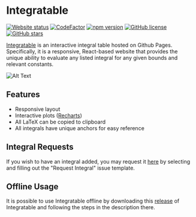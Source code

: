<h1>Integratable</h1>

[![Website status](https://img.shields.io/website?down_color=red&down_message=down&up_color=green&up_message=up&url=https%3A%2F%2Fjkguiang.github.io%2Fintegratable)](https://jkguiang.github.io/integratable)
[![CodeFactor](https://www.codefactor.io/repository/github/jkguiang/integratable/badge)](https://www.codefactor.io/repository/github/jkguiang/integratable)
[![npm version](https://img.shields.io/badge/npm-v6.9.0-blue.svg)](https://www.npmjs.com/)
[![GitHub license](https://img.shields.io/github/license/jkguiang/integratable.svg)](https://github.com/jkguiang/integratable/blob/master/LICENSE)
[![GitHub stars](https://img.shields.io/github/stars/jkguiang/integratable.svg?style=social&label=Star&maxAge=2592000)](https://GitHub.com/jkguiang/integratable)

[Integratable](https://jkguiang.github.io/integratable) is an interactive integral table hosted on Github Pages. Specifically, it is a responsive, React-based website that provides the unique ability to evaluate any listed integral for any given bounds and relevant constants.

![Alt Text](https://media.giphy.com/media/27IUALBgiUYCfnkgn7/giphy.gif)

## Features
- Responsive layout
- Interactive plots ([Recharts](http://recharts.org/en-US))
- All LaTeX can be copied to clipboard
- All integrals have unique anchors for easy reference

## Integral Requests
If you wish to have an integral added, you may request it [here](https://github.com/jkguiang/integratable/issues/new/choose) by selecting and filling out the "Request Integral" issue template.

## Offline Usage
It is possible to use Integratable offline by downloading this [release](https://github.com/jkguiang/integratable/releases/tag/v1.0.0) of Integratable and following the steps in the description there.
